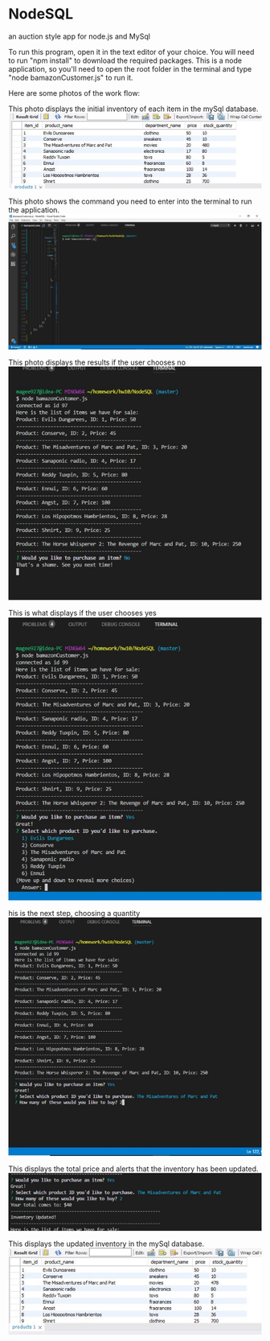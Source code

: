 # NodeSQL
an auction style app for node.js and MySql

To run this program, open it in the text editor of your choice.  You will need to run "npm install" to download the required packages.  This is a node application, so you'll need to open the root folder in the terminal and type "node bamazonCustomer.js" to run it.

Here are some photos of the work flow:

This photo displays the initial inventory of each item in the mySql database.
![alt"This photo displays the initial inventory of each item in the mySql database.](https://github.com/spintax/NodeSQL/blob/master/assets/initInventory.JPG)

This photo shows the command you need to enter into the terminal to run the application.
![alt "This photo shows the command you need to enter into the terminal to run the application.](https://github.com/spintax/NodeSQL/blob/master/assets/nodeSQL1.JPG)

This photo displays the results if the user chooses no
![alt "This photo displays the results if the user chooses no"](https://github.com/spintax/NodeSQL/blob/master/assets/nodeSQLNo.JPG)

This is what displays if the user chooses yes
![alt "This is what displays if the user chooses yes](https://github.com/spintax/NodeSQL/blob/master/assets/nodeSQLYes1.JPG)

his is the next step, choosing a quantity
![alt "This is the next step, choosing a quantity"](https://github.com/spintax/NodeSQL/blob/master/assets/nodeSQLYes2.JPG)

This displays the total price and alerts that the inventory has been updated.
![alt"This displays the total price and alerts that the inventory has been updated."](https://github.com/spintax/NodeSQL/blob/master/assets/nodeSQLYes3.JPG)

This displays the updated inventory in the mySql database.
![alt"This displays the updated inventory in the mySql database."](https://github.com/spintax/NodeSQL/blob/master/assets/updatedInventory.JPG)